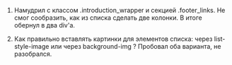   1. Намудрил с классом .introduction_wrapper и секцией .footer_links.
    Не смог сообразить, как из списка сделать две колонки. В итоге обернул в два div'а.

  2. Как правильно вставлять картинки для элементов списка: через list-style-image или через background-img ?
    Пробовал оба варианта, не разобрался.